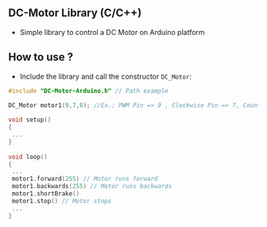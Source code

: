 ## DC-Motor Library (C/C++)
* Simple library to control a DC Motor on Arduino platform
   
## How to use ?   
* Include the library and call the constructor `DC_Motor`:
```C++
#include "DC-Motor-Arduino.h" // Path example
   
DC_Motor motor1(9,7,8); //Ex.: PWM Pin => 9 , Clockwise Pin => 7, Counterclockwise Pin => 8

void setup()
{
 ...
}
    
void loop()
{
 ...
 motor1.forward(255) // Motor runs forward
 motor1.backwards(255) // Motor runs backwards
 motor1.shortBrake()
 motor1.stop() // Motor stops
 ...
}
```